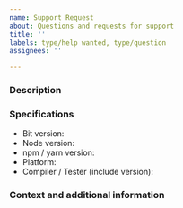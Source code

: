 ```yaml
---
name: Support Request
about: Questions and requests for support
title: ''
labels: type/help wanted, type/question
assignees: ''

---
```


<!--

Before submitting a new issue, please search past issues (open or closed).  

-->

### Description

<!-- A clear and concise description of what you are trying to achieve -->

### Specifications

- Bit version:
- Node version:
- npm / yarn version:
- Platform:
- Compiler / Tester (include version):

### Context and additional information

<!-- A clear and concise description of the type of project and environment. Anything that will help others get a better understanding of your use case. -->
